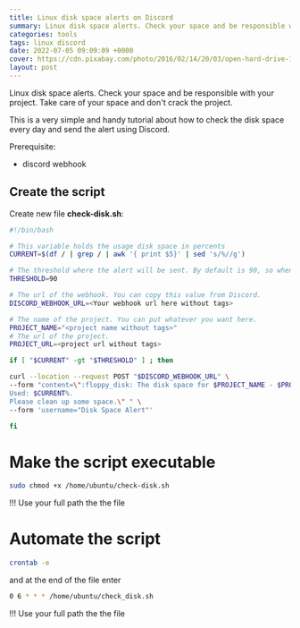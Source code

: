 ```yaml
---
title: Linux disk space alerts on Discord
summary: Linux disk space alerts. Check your space and be responsible with your project. Take care of your space and don't crack the project.
categories: tools
tags: linux discord
date: 2022-07-05 09:09:09 +0000
cover: https://cdn.pixabay.com/photo/2016/02/14/20/03/open-hard-drive-1200075_1280.jpg
layout: post
---
```


Linux disk space alerts. Check your space and be responsible with your project. Take care of your space and don't crack the project.

This is a very simple and handy tutorial about how to check the disk space every day and send the alert using Discord. 

Prerequisite:

- discord webhook

## Create the script

Create new file **check-disk.sh**:

```sh
#!/bin/bash

# This variable holds the usage disk space in percents
CURRENT=$(df / | grep / | awk '{ print $5}' | sed 's/%//g')

# The threshold where the alert will be sent. By default is 90, so when your server disk usage cross this border, the alerts will come on your discord.
THRESHOLD=90

# The url of the webhook. You can copy this value from Discord.
DISCORD_WEBHOOK_URL=<Your webhook url here without tags>

# The name of the project. You can put whatever you want here.
PROJECT_NAME="<project name without tags>"
# The url of the project.
PROJECT_URL=<project url without tags>

if [ "$CURRENT" -gt "$THRESHOLD" ] ; then

curl --location --request POST "$DISCORD_WEBHOOK_URL" \
--form "content=\":floppy_disk: The disk space for $PROJECT_NAME - $PROJECT_URL is critical.
Used: $CURRENT%. 
Please clean up some space.\" " \
--form 'username="Disk Space Alert"'

fi
```

# Make the script executable

```sh
sudo chmod +x /home/ubuntu/check-disk.sh
```

!!! Use your full path the the file

# Automate the script

```sh
crontab -e
```

and at the end of the file enter

```sh
0 6 * * * /home/ubuntu/check_disk.sh
```

!!! Use your full path the the file
